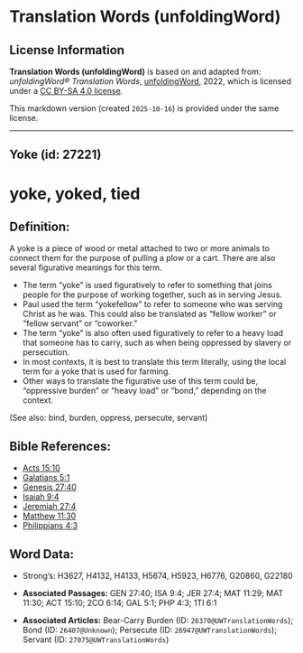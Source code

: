 # Translation Words (unfoldingWord)

## License Information

**Translation Words (unfoldingWord)** is based on and adapted from: _unfoldingWord® Translation Words_, [unfoldingWord](https://unfoldingword.org/utw), 2022, which is licensed under a [CC BY-SA 4.0 license](https://creativecommons.org/licenses/by-sa/4.0/legalcode.en).

This markdown version (created `2025-10-16`) is provided under the same license.



--------------------------------

## Yoke (id: 27221)

yoke, yoked, tied
=================

Definition:
-----------

A yoke is a piece of wood or metal attached to two or more animals to connect them for the purpose of pulling a plow or a cart. There are also several figurative meanings for this term.

* The term “yoke” is used figuratively to refer to something that joins people for the purpose of working together, such as in serving Jesus.
* Paul used the term “yokefellow” to refer to someone who was serving Christ as he was. This could also be translated as “fellow worker” or “fellow servant” or “coworker.”
* The term “yoke” is also often used figuratively to refer to a heavy load that someone has to carry, such as when being oppressed by slavery or persecution.
* In most contexts, it is best to translate this term literally, using the local term for a yoke that is used for farming.
* Other ways to translate the figurative use of this term could be, “oppressive burden” or “heavy load” or “bond,” depending on the context.

(See also: bind, burden, oppress, persecute, servant)

Bible References:
-----------------

* [Acts 15:10](https://ref.ly/Acts15:10)
* [Galatians 5:1](https://ref.ly/Gal5:1)
* [Genesis 27:40](https://ref.ly/Gen27:40)
* [Isaiah 9:4](https://ref.ly/Isa9:4)
* [Jeremiah 27:4](https://ref.ly/Jer27:4)
* [Matthew 11:30](https://ref.ly/Matt11:30)
* [Philippians 4:3](https://ref.ly/Phil4:3)

Word Data:
----------

* Strong’s: H3627, H4132, H4133, H5674, H5923, H6776, G20860, G22180

* **Associated Passages:** GEN 27:40; ISA 9:4; JER 27:4; MAT 11:29; MAT 11:30; ACT 15:10; 2CO 6:14; GAL 5:1; PHP 4:3; 1TI 6:1
* **Associated Articles:** Bear-Carry Burden (ID: `26370@UWTranslationWords`); Bond (ID: `26407@Unknown`); Persecute (ID: `26947@UWTranslationWords`); Servant (ID: `27075@UWTranslationWords`)

